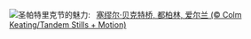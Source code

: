 ![](https://www.bing.com/th?id=OHR.BeckettBridge_ZH-CN6206942429_UHD.jpg&w=1000)圣帕特里克节的魅力:&nbsp;&ensp;[塞缪尔·贝克特桥, 都柏林, 爱尔兰 (© Colm Keating/Tandem Stills + Motion)](https://www.bing.com/th?id=OHR.BeckettBridge_ZH-CN6206942429_UHD.jpg)
<br><br/>
